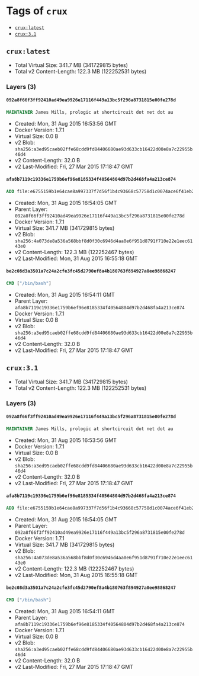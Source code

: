 <!-- THIS FILE IS GENERATED VIA '.template-helpers/generate-tag-details.pl' -->

# Tags of `crux`

-	[`crux:latest`](#cruxlatest)
-	[`crux:3.1`](#crux31)

## `crux:latest`

-	Total Virtual Size: 341.7 MB (341729815 bytes)
-	Total v2 Content-Length: 122.3 MB (122252531 bytes)

### Layers (3)

#### `092a8f66f3ff92410ad49ea9926e17116f449a13bc5f296a8731815e00fe278d`

```dockerfile
MAINTAINER James Mills, prologic at shortcircuit dot net dot au
```

-	Created: Mon, 31 Aug 2015 16:53:56 GMT
-	Docker Version: 1.7.1
-	Virtual Size: 0.0 B
-	v2 Blob: `sha256:a3ed95caeb02ffe68cdd9fd84406680ae93d633cb16422d00e8a7c22955b46d4`
-	v2 Content-Length: 32.0 B
-	v2 Last-Modified: Fri, 27 Mar 2015 17:18:47 GMT

#### `afa8b7119c19336e1759b6ef96e8185334f40564804d97b2d468fa4a213ce874`

```dockerfile
ADD file:e6755159b1e64cae8a997337f7d56f1b4c93668c57758d1c0074ace6f41eb27c in /
```

-	Created: Mon, 31 Aug 2015 16:54:05 GMT
-	Parent Layer: `092a8f66f3ff92410ad49ea9926e17116f449a13bc5f296a8731815e00fe278d`
-	Docker Version: 1.7.1
-	Virtual Size: 341.7 MB (341729815 bytes)
-	v2 Blob: `sha256:4a073de8a536a568bbf8d0f30c6946d4aa0e6f951d8791f710e22e1eec6143e0`
-	v2 Content-Length: 122.3 MB (122252467 bytes)
-	v2 Last-Modified: Mon, 31 Aug 2015 16:55:18 GMT

#### `be2c08d3a3501a7c24a2cfe3fc45d2790ef8a4b180763f894927a0ee98868247`

```dockerfile
CMD ["/bin/bash"]
```

-	Created: Mon, 31 Aug 2015 16:54:11 GMT
-	Parent Layer: `afa8b7119c19336e1759b6ef96e8185334f40564804d97b2d468fa4a213ce874`
-	Docker Version: 1.7.1
-	Virtual Size: 0.0 B
-	v2 Blob: `sha256:a3ed95caeb02ffe68cdd9fd84406680ae93d633cb16422d00e8a7c22955b46d4`
-	v2 Content-Length: 32.0 B
-	v2 Last-Modified: Fri, 27 Mar 2015 17:18:47 GMT

## `crux:3.1`

-	Total Virtual Size: 341.7 MB (341729815 bytes)
-	Total v2 Content-Length: 122.3 MB (122252531 bytes)

### Layers (3)

#### `092a8f66f3ff92410ad49ea9926e17116f449a13bc5f296a8731815e00fe278d`

```dockerfile
MAINTAINER James Mills, prologic at shortcircuit dot net dot au
```

-	Created: Mon, 31 Aug 2015 16:53:56 GMT
-	Docker Version: 1.7.1
-	Virtual Size: 0.0 B
-	v2 Blob: `sha256:a3ed95caeb02ffe68cdd9fd84406680ae93d633cb16422d00e8a7c22955b46d4`
-	v2 Content-Length: 32.0 B
-	v2 Last-Modified: Fri, 27 Mar 2015 17:18:47 GMT

#### `afa8b7119c19336e1759b6ef96e8185334f40564804d97b2d468fa4a213ce874`

```dockerfile
ADD file:e6755159b1e64cae8a997337f7d56f1b4c93668c57758d1c0074ace6f41eb27c in /
```

-	Created: Mon, 31 Aug 2015 16:54:05 GMT
-	Parent Layer: `092a8f66f3ff92410ad49ea9926e17116f449a13bc5f296a8731815e00fe278d`
-	Docker Version: 1.7.1
-	Virtual Size: 341.7 MB (341729815 bytes)
-	v2 Blob: `sha256:4a073de8a536a568bbf8d0f30c6946d4aa0e6f951d8791f710e22e1eec6143e0`
-	v2 Content-Length: 122.3 MB (122252467 bytes)
-	v2 Last-Modified: Mon, 31 Aug 2015 16:55:18 GMT

#### `be2c08d3a3501a7c24a2cfe3fc45d2790ef8a4b180763f894927a0ee98868247`

```dockerfile
CMD ["/bin/bash"]
```

-	Created: Mon, 31 Aug 2015 16:54:11 GMT
-	Parent Layer: `afa8b7119c19336e1759b6ef96e8185334f40564804d97b2d468fa4a213ce874`
-	Docker Version: 1.7.1
-	Virtual Size: 0.0 B
-	v2 Blob: `sha256:a3ed95caeb02ffe68cdd9fd84406680ae93d633cb16422d00e8a7c22955b46d4`
-	v2 Content-Length: 32.0 B
-	v2 Last-Modified: Fri, 27 Mar 2015 17:18:47 GMT
